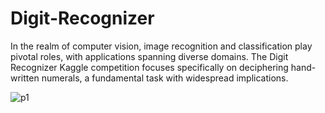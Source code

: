 # Digit-Recognizer
 In the realm of computer vision, image recognition and classification play pivotal roles, with applications spanning diverse domains. The Digit Recognizer Kaggle competition focuses specifically on deciphering hand-written numerals, a fundamental task with widespread implications. 

![p1](https://github.com/surathni/Digit-Recognizer/assets/146612530/45308429-7bff-42ce-b1c6-3233b5c4adcb)
